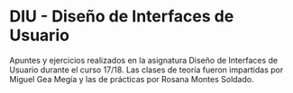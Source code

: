# DIU - Diseño de Interfaces de Usuario

Apuntes y ejercicios realizados en la asignatura Diseño de Interfaces de Usuario durante el curso 17/18. Las clases de teoría fueron impartidas por Miguel Gea Megía y las de prácticas por Rosana Montes Soldado.
